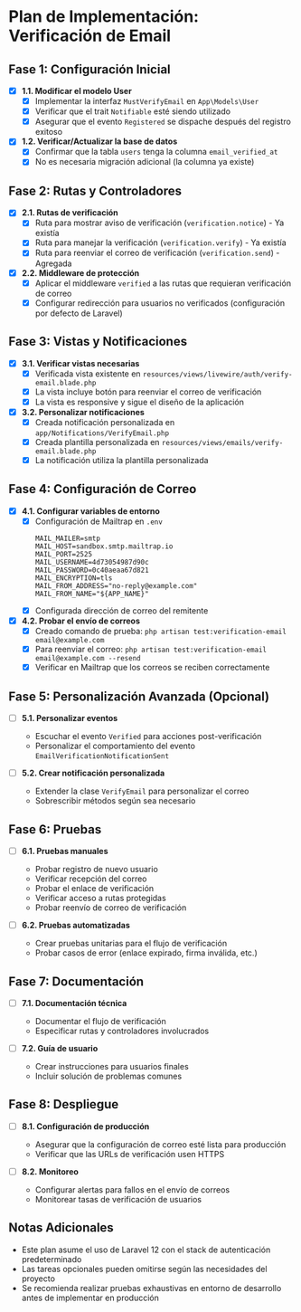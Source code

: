 # Plan de Implementación: Verificación de Email

## Fase 1: Configuración Inicial

- [x] **1.1. Modificar el modelo User**
  - [x] Implementar la interfaz `MustVerifyEmail` en `App\Models\User`
  - [x] Verificar que el trait `Notifiable` esté siendo utilizado
  - [x] Asegurar que el evento `Registered` se dispache después del registro exitoso

- [x] **1.2. Verificar/Actualizar la base de datos**
  - [x] Confirmar que la tabla `users` tenga la columna `email_verified_at`
  - [x] No es necesaria migración adicional (la columna ya existe)

## Fase 2: Rutas y Controladores

- [x] **2.1. Rutas de verificación**
  - [x] Ruta para mostrar aviso de verificación (`verification.notice`) - Ya existía
  - [x] Ruta para manejar la verificación (`verification.verify`) - Ya existía
  - [x] Ruta para reenviar el correo de verificación (`verification.send`) - Agregada

- [x] **2.2. Middleware de protección**
  - [x] Aplicar el middleware `verified` a las rutas que requieran verificación de correo
  - [x] Configurar redirección para usuarios no verificados (configuración por defecto de Laravel)

## Fase 3: Vistas y Notificaciones

- [x] **3.1. Verificar vistas necesarias**
  - [x] Verificada vista existente en `resources/views/livewire/auth/verify-email.blade.php`
  - [x] La vista incluye botón para reenviar el correo de verificación
  - [x] La vista es responsive y sigue el diseño de la aplicación

- [x] **3.2. Personalizar notificaciones**
  - [x] Creada notificación personalizada en `app/Notifications/VerifyEmail.php`
  - [x] Creada plantilla personalizada en `resources/views/emails/verify-email.blade.php`
  - [x] La notificación utiliza la plantilla personalizada

## Fase 4: Configuración de Correo

- [x] **4.1. Configurar variables de entorno**
  - [x] Configuración de Mailtrap en `.env`
    ```
    MAIL_MAILER=smtp
    MAIL_HOST=sandbox.smtp.mailtrap.io
    MAIL_PORT=2525
    MAIL_USERNAME=4d73054987d90c
    MAIL_PASSWORD=0c40aeaa67d821
    MAIL_ENCRYPTION=tls
    MAIL_FROM_ADDRESS="no-reply@example.com"
    MAIL_FROM_NAME="${APP_NAME}"
    ```
  - [x] Configurada dirección de correo del remitente

- [x] **4.2. Probar el envío de correos**
  - [x] Creado comando de prueba: `php artisan test:verification-email email@example.com`
  - [x] Para reenviar el correo: `php artisan test:verification-email email@example.com --resend`
  - [x] Verificar en Mailtrap que los correos se reciben correctamente

## Fase 5: Personalización Avanzada (Opcional)

- [ ] **5.1. Personalizar eventos**
  - Escuchar el evento `Verified` para acciones post-verificación
  - Personalizar el comportamiento del evento `EmailVerificationNotificationSent`

- [ ] **5.2. Crear notificación personalizada**
  - Extender la clase `VerifyEmail` para personalizar el correo
  - Sobrescribir métodos según sea necesario

## Fase 6: Pruebas

- [ ] **6.1. Pruebas manuales**
  - Probar registro de nuevo usuario
  - Verificar recepción del correo
  - Probar el enlace de verificación
  - Verificar acceso a rutas protegidas
  - Probar reenvío de correo de verificación

- [ ] **6.2. Pruebas automatizadas**
  - Crear pruebas unitarias para el flujo de verificación
  - Probar casos de error (enlace expirado, firma inválida, etc.)

## Fase 7: Documentación

- [ ] **7.1. Documentación técnica**
  - Documentar el flujo de verificación
  - Especificar rutas y controladores involucrados

- [ ] **7.2. Guía de usuario**
  - Crear instrucciones para usuarios finales
  - Incluir solución de problemas comunes

## Fase 8: Despliegue

- [ ] **8.1. Configuración de producción**
  - Asegurar que la configuración de correo esté lista para producción
  - Verificar que las URLs de verificación usen HTTPS

- [ ] **8.2. Monitoreo**
  - Configurar alertas para fallos en el envío de correos
  - Monitorear tasas de verificación de usuarios

## Notas Adicionales

- Este plan asume el uso de Laravel 12 con el stack de autenticación predeterminado
- Las tareas opcionales pueden omitirse según las necesidades del proyecto
- Se recomienda realizar pruebas exhaustivas en entorno de desarrollo antes de implementar en producción

